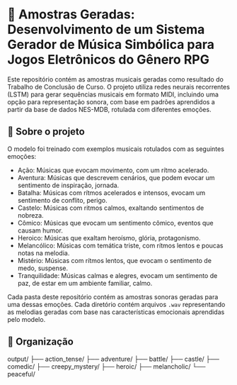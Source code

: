 # 🎼 Amostras Geradas: Desenvolvimento de um Sistema Gerador de Música Simbólica para Jogos Eletrônicos do Gênero RPG

Este repositório contém as amostras musicais geradas como resultado do Trabalho de Conclusão de Curso. O projeto utiliza redes neurais recorrentes (LSTM) para gerar sequências musicais em formato MIDI, incluindo uma opção para representação sonora, com base em padrões aprendidos a partir da base de dados NES-MDB, rotulada com diferentes emoções.

## 🧠 Sobre o projeto

O modelo foi treinado com exemplos musicais rotulados com as seguintes emoções:

- Ação: Músicas que evocam movimento, com um rítmo acelerado.
- Aventura: Músicas que descrevem cenários, que podem evocar um sentimento de inspiração, jornada.
- Batalha: Músicas com rítmos acelerados e intensos, evocam um sentimento de conflito, perigo.
- Castelo: Músicas com ritmos calmos, exaltando sentimentos de nobreza.
- Cômico: Músicas que evocam um sentimento cômico, eventos que causam humor.
- Heroico: Músicas que exaltam heroísmo, glória, protagonismo.
- Melancólico: Músicas com temática triste, com rítmos lentos e poucas notas na melodia.
- Mistério: Músicas com rítmos lentos, que evocam o sentimento de medo, suspense.
- Tranquilidade: Músicas calmas e alegres, evocam um sentimento de paz, de estar em um ambiente familiar, calmo.

Cada pasta deste repositório contém as amostras sonoras geradas para uma dessas emoções. Cada diretório contém arquivos `.wav` representando as melodias geradas com base nas características emocionais aprendidas pelo modelo.

## 📁 Organização

output/
├── action_tense/
├── adventure/
├── battle/
├── castle/
├── comedic/
├── creepy_mystery/
├── heroic/
├── melancholic/
└── peaceful/

